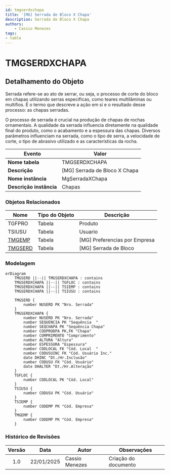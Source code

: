 ```yaml
---
id: tmgserdxchapa
title: '[MG] Serrada de Bloco X Chapa'
description: Serrada de Bloco X Chapa
authors:
    - Cassio Menezes
tags: 
- table
---
```

# TMGSERDXCHAPA

## Detalhamento do Objeto

Serrada refere-se ao ato de serrar, ou seja, o processo de corte do bloco em chapas utilizando serras específicas, como teares multilâminas ou multifios. É o termo que descreve a ação em si e o resultado desse processo: as chapas serradas.

O processo de serrada é crucial na produção de chapas de rochas ornamentais. A qualidade da serrada influencia diretamente na qualidade final do produto, como o acabamento e a espessura das chapas. Diversos parâmetros influenciam na serrada, como o tipo de serra, a velocidade de corte, o tipo de abrasivo utilizado e as características da rocha.

| Evento | Valor |
|--|--|
| **Nome tabela** | TMGSERDXCHAPA |
| **Descrição** | [MG] Serrada de Bloco X Chapa |
| **Nome instância** | MgSerradaXChapa   |
| **Descrição instância** | Chapas |

### Objetos Relacionados

| Nome | Tipo do Objeto | Descrição |
|--|--|--|
| TGFPRO | Tabela | Produto |
| TSIUSU | Tabela | Usuario |
| [TMGEMP](TMGEMP.md) | Tabela | [MG] Preferencias por Empresa |
| [TMGSERD](TMGSERD.md) | Tabela | [MG] Serrada de Bloco |

### Modelagem

```mermaid
erDiagram
    TMGSERD ||--|| TMGSERDXCHAPA : contains
    TMGSERDXCHAPA ||--|| TGFLOC : contains
    TMGSERDXCHAPA ||--|| TSIEMP : contains
    TMGSERDXCHAPA ||--|| TSIUSU : contains
    
    TMGSERD {
        number NUSERD PK "Nro. Serrada"
    }
    TMGSERDXCHAPA {
        number NUSERD PK "Nro. Serrada"
        number SEQUENCIA PK "Sequência  "
        number SEQCHAPA PK "Sequência Chapa"
        number CODPRODPA PK,FK "Chapa"
        number COMPRIMENTO "Comprimento"
        number ALTURA "Altura"
        number ESPESSURA "Espessura"
        number CODLOCAL FK "Cód. Local  "
        number CODUSUINC FK "Cód. Usuário Inc."
        date DHINC "Dt./Hr.Inclusão"
        number CODUSU FK "Cód. Usuário"
        date DHALTER "Dt./Hr.Alteração"
    }
    TGFLOC {
        number CODLOCAL PK "Cód. Local"
    }
    TSIUSU {
        number CODUSU PK "Cód. Usuário"
    }
    TSIEMP {
        number CODEMP PK "Cód. Empresa"
    }
    TMGEMP {
        number CODEMP PK "Cód. Empresa"
    }
```

### Histórico de Revisões

| Versão | Data | Autor | Observações |
|:--:|:--:|--|--|
| 1.0 | 22/01/2025 | Cassio Menezes | Criação do documento |
